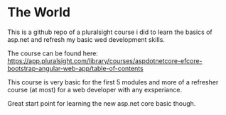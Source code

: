 ﻿# The World

This is a github repo of a pluralsight course i did to learn the basics of asp.net and refresh my basic wed development skills. 

The course can be found here:
https://app.pluralsight.com/library/courses/aspdotnetcore-efcore-bootstrap-angular-web-app/table-of-contents

This course is very basic for the first 5 modules and more of a refresher course (at most) for a web developer with any exsperiance.

Great start point for learning the new asp.net core basic though. 

